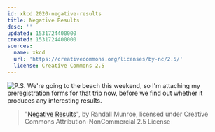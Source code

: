```yaml
---
id: xkcd.2020-negative-results
title: Negative Results
desc: ''
updated: 1531724400000
created: 1531724400000
sources:
  name: xkcd
  url: 'https://creativecommons.org/licenses/by-nc/2.5/'
  license: Creative Commons 2.5
---
```

![P.S. We're going to the beach this weekend, so I'm attaching my preregistration forms for that trip now, before we find out whether it produces any interesting results.](https://imgs.xkcd.com/comics/negative_results.png)
> "[Negative Results](https://xkcd.com/2020/)", by Randall Munroe, licensed under Creative Commons Attribution-NonCommercial 2.5 License
